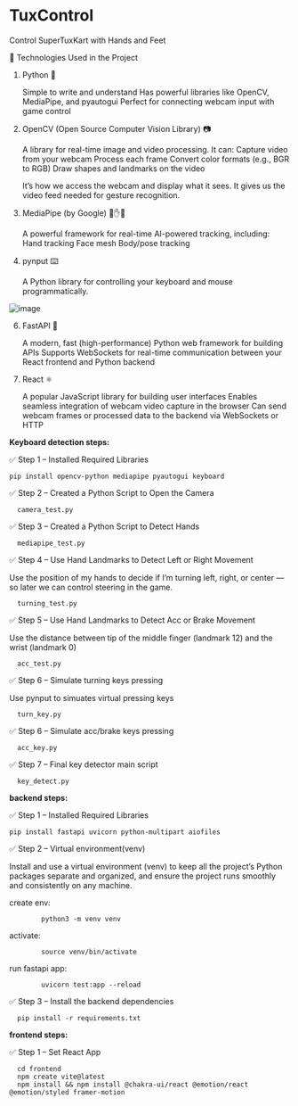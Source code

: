 # TuxControl
Control SuperTuxKart with Hands and Feet

🧠 Technologies Used in the Project

1. Python 🐍
   
   Simple to write and understand
   Has powerful libraries like OpenCV, MediaPipe, and pyautogui
   Perfect for connecting webcam input with game control

2. OpenCV (Open Source Computer Vision Library) 📷

    A library for real-time image and video processing. It can:
      Capture video from your webcam
      Process each frame
      Convert color formats (e.g., BGR to RGB)
      Draw shapes and landmarks on the video
   
   It’s how we access the webcam and display what it sees. It gives us the video feed needed for gesture recognition.

3. MediaPipe (by Google) 🧠✋🦶

    A powerful framework for real-time AI-powered tracking, including:
      Hand tracking
      Face mesh
      Body/pose tracking

4. pynput ⌨️

     A Python library for controlling your keyboard and mouse programmatically.

![image](https://github.com/user-attachments/assets/be73c066-0ddf-4b0b-9124-c6f1e6a75df0)

6. FastAPI 🚀

     A modern, fast (high-performance) Python web framework for building APIs
     Supports WebSockets for real-time communication between your React frontend and Python backend

5. React ⚛️

     A popular JavaScript library for building user interfaces
     Enables seamless integration of webcam video capture in the browser
     Can send webcam frames or processed data to the backend via WebSockets or HTTP



**Keyboard detection steps:**

✅ Step 1 – Installed Required Libraries

    pip install opencv-python mediapipe pyautogui keyboard

✅ Step 2 – Created a Python Script to Open the Camera

      camera_test.py

✅ Step 3 – Created a Python Script to Detect Hands 

      mediapipe_test.py

✅ Step 4 – Use Hand Landmarks to Detect Left or Right Movement

   Use the position of my hands to decide if I’m turning left, right, or center — so later we can control steering in the game.

      turning_test.py

✅ Step 5 – Use Hand Landmarks to Detect Acc or Brake Movement

   Use the distance between tip of the middle finger (landmark 12) and the wrist (landmark 0)

      acc_test.py

✅ Step 6 – Simulate turning keys pressing

   Use pynput to simuates virtual pressing keys

      turn_key.py

✅ Step 6 – Simulate acc/brake keys pressing

      acc_key.py

✅ Step 7 – Final key detector main script

      key_detect.py



**backend steps:**

✅ Step 1 – Installed Required Libraries

    pip install fastapi uvicorn python-multipart aiofiles


✅ Step 2 – Virtual environment(venv)

   Install and use a virtual environment (venv) to keep all the project’s Python packages separate and organized, and ensure the project runs smoothly and consistently on any machine.

   create env:    

            python3 -m venv venv
   activate:

            source venv/bin/activate
   run fastapi app:

            uvicorn test:app --reload

✅ Step 3 – Install the backend dependencies

      pip install -r requirements.txt


**frontend steps:**

✅ Step 1 – Set React App

      cd frontend
      npm create vite@latest
      npm install && npm install @chakra-ui/react @emotion/react @emotion/styled framer-motion


   
